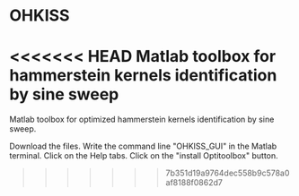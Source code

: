 # OHKISS
<<<<<<< HEAD
Matlab toolbox for hammerstein kernels identification by sine sweep
=======
Matlab toolbox for optimized hammerstein kernels identification by sine sweep.

Download the files.
Write the command line "OHKISS_GUI" in the Matlab terminal.
Click on the Help tabs.
Click on the "install Optitoolbox" button.
>>>>>>> 7b351d19a9764dec558b9c578a0af8188f0862d7
